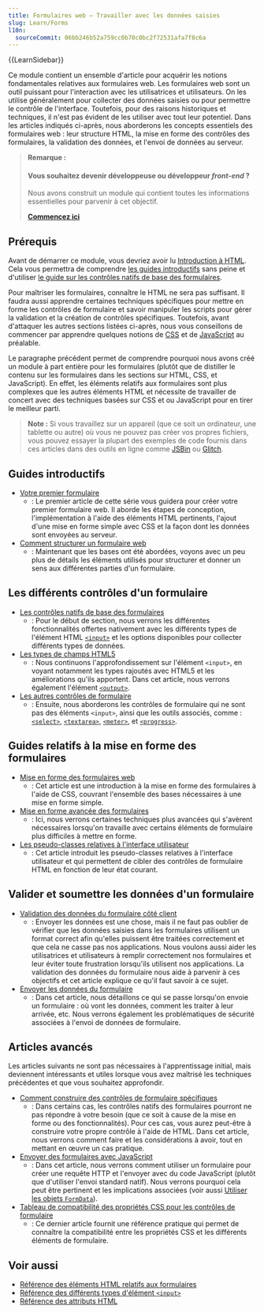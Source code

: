 ```yaml
---
title: Formulaires web — Travailler avec les données saisies
slug: Learn/Forms
l10n:
  sourceCommit: 06bb246b52a759cc0b70c0bc2f72531afa7f8c6a
---
```


{{LearnSidebar}}

Ce module contient un ensemble d'article pour acquérir les notions fondamentales relatives aux formulaires web. Les formulaires web sont un outil puissant pour l'interaction avec les utilisatrices et utilisateurs. On les utilise généralement pour collecter des données saisies ou pour permettre le contrôle de l'interface. Toutefois, pour des raisons historiques et techniques, il n'est pas évident de les utiliser avec tout leur potentiel. Dans les articles indiqués ci-après, nous aborderons les concepts essentiels des formulaires web&nbsp;: leur structure HTML, la mise en forme des contrôles des formulaires, la validation des données, et l'envoi de données au serveur.

> **Remarque :**
>
> #### Vous souhaitez devenir développeuse ou développeur <i lang="en">front-end</i>&nbsp;?
>
> Nous avons construit un module qui contient toutes les informations essentielles pour parvenir à cet objectif.
>
> [**Commencez ici**](/fr/docs/Learn/Front-end_web_developer)

## Prérequis

Avant de démarrer ce module, vous devriez avoir lu [Introduction à HTML](/fr/docs/Learn/HTML/Introduction_to_HTML). Cela vous permettra de comprendre [les guides introductifs](#guides_introductifs) sans peine et d'utiliser [le guide sur les contrôles natifs de base des formulaires](/fr/docs/Learn/Forms/Basic_native_form_controls).

Pour maîtriser les formulaires, connaître le HTML ne sera pas suffisant. Il faudra aussi apprendre certaines techniques spécifiques pour mettre en forme les contrôles de formulaire et savoir manipuler les scripts pour gérer la validation et la création de contrôles spécifiques. Toutefois, avant d'attaquer les autres sections listées ci-après, nous vous conseillons de commencer par apprendre quelques notions de [CSS](/fr/docs/Learn/CSS) et de [JavaScript](/fr/docs/Learn/JavaScript) au préalable.

Le paragraphe précédent permet de comprendre pourquoi nous avons créé un module à part entière pour les formulaires (plutôt que de distiller le contenu sur les formulaires dans les sections sur HTML, CSS, et JavaScript). En effet, les éléments relatifs aux formulaires sont plus complexes que les autres éléments HTML et nécessite de travailler de concert avec des techniques basées sur CSS et ou JavaScript pour en tirer le meilleur parti.

> **Note :** Si vous travaillez sur un appareil (que ce soit un ordinateur, une tablette ou autre) où vous ne pouvez pas créer vos propres fichiers, vous pouvez essayer la plupart des exemples de code fournis dans ces articles dans des outils en ligne comme [JSBin](https://jsbin.com/) ou [Glitch](https://glitch.com/).

## Guides introductifs

- [Votre premier formulaire](/fr/docs/Learn/Forms/Your_first_form)
  - : Le premier article de cette série vous guidera pour créer votre premier formulaire web. Il aborde les étapes de conception, l'implémentation à l'aide des éléments HTML pertinents, l'ajout d'une mise en forme simple avec CSS et la façon dont les données sont envoyées au serveur.
- [Comment structurer un formulaire web](/fr/docs/Learn/Forms/How_to_structure_a_web_form)
  - : Maintenant que les bases ont été abordées, voyons avec un peu plus de détails les éléments utilisés pour structurer et donner un sens aux différentes parties d'un formulaire.

## Les différents contrôles d'un formulaire

- [Les contrôles natifs de base des formulaires](/fr/docs/Learn/Forms/Basic_native_form_controls)
  - : Pour le début de section, nous verrons les différentes fonctionnalités offertes nativement avec les différents types de l'élément HTML [`<input>`](/fr/docs/Web/HTML/Element/input) et les options disponibles pour collecter différents types de données.
- [Les types de champs HTML5](/fr/docs/Learn/Forms/HTML5_input_types)
  - : Nous continuons l'approfondissement sur l'élément `<input>`, en voyant notamment les types rajoutés avec HTML5 et les améliorations qu'ils apportent. Dans cet article, nous verrons également l'élément [`<output>`](/fr/docs/Web/HTML/Element/output).
- [Les autres contrôles de formulaire](/fr/docs/Learn/Forms/Other_form_controls)
  - : Ensuite, nous aborderons les contrôles de formulaire qui ne sont pas des éléments `<input>`, ainsi que les outils associés, comme&nbsp;: [`<select>`](/fr/docs/Web/HTML/Element/select), [`<textarea>`](/fr/docs/Web/HTML/Element/textarea), [`<meter>`](/fr/docs/Web/HTML/Element/meter), et [`<progress>`](/fr/docs/Web/HTML/Element/progress).

## Guides relatifs à la mise en forme des formulaires

- [Mise en forme des formulaires web](/fr/docs/Learn/Forms/Styling_web_forms)
  - : Cet article est une introduction à la mise en forme des formulaires à l'aide de CSS, couvrant l'ensemble des bases nécessaires à une mise en forme simple.
- [Mise en forme avancée des formulaires](/fr/docs/Learn/Forms/Advanced_form_styling)
  - : Ici, nous verrons certaines techniques plus avancées qui s'avèrent nécessaires lorsqu'on travaille avec certains éléments de formulaire plus difficiles à mettre en forme.
- [Les pseudo-classes relatives à l'interface utilisateur](/fr/docs/Learn/Forms/UI_pseudo-classes)
  - : Cet article introduit les pseudo-classes relatives à l'interface utilisateur et qui permettent de cibler des contrôles de formulaire HTML en fonction de leur état courant.

## Valider et soumettre les données d'un formulaire

- [Validation des données du formulaire côté client](/fr/docs/Learn/Forms/Form_validation)
  - : Envoyer les données est une chose, mais il ne faut pas oublier de vérifier que les données saisies dans les formulaires utilisent un format correct afin qu'elles puissent être traitées correctement et que cela ne casse pas nos applications. Nous voulons aussi aider les utilisatrices et utilisateurs à remplir correctement nos formulaires et leur éviter toute frustration lorsqu'ils utilisent nos applications. La validation des données du formulaire nous aide à parvenir à ces objectifs et cet article explique ce qu'il faut savoir à ce sujet.
- [Envoyer les données du formulaire](/fr/docs/Learn/Forms/Sending_and_retrieving_form_data)
  - : Dans cet article, nous détaillons ce qui se passe lorsqu'on envoie un formulaire&nbsp;: où vont les données, comment les traiter à leur arrivée, etc. Nous verrons également les problématiques de sécurité associées à l'envoi de données de formulaire.

## Articles avancés

Les articles suivants ne sont pas nécessaires à l'apprentissage initial, mais deviennent intéressants et utiles lorsque vous avez maîtrisé les techniques précédentes et que vous souhaitez approfondir.

- [Comment construire des contrôles de formulaire spécifiques](/fr/docs/Learn/Forms/How_to_build_custom_form_controls)
  - : Dans certains cas, les contrôles natifs des formulaires pourront ne pas répondre à votre besoin (que ce soit à cause de la mise en forme ou des fonctionnalités). Pour ces cas, vous aurez peut-être à construire votre propre contrôle à l'aide de HTML. Dans cet article, nous verrons comment faire et les considérations à avoir, tout en mettant en œuvre un cas pratique.
- [Envoyer des formulaires avec JavaScript](/fr/docs/Learn/Forms/Sending_forms_through_JavaScript)
  - : Dans cet article, nous verrons comment utiliser un formulaire pour créer une requête HTTP et l'envoyer avec du code JavaScript (plutôt que d'utiliser l'envoi standard natif). Nous verrons pourquoi cela peut être pertinent et les implications associées (voir aussi [Utiliser les objets `FormData`](/fr/docs/Web/API/FormData/Using_FormData_Objects)).
- [Tableau de compatibilité des propriétés CSS pour les contrôles de formulaire](/fr/docs/Learn/Forms/Property_compatibility_table_for_form_controls)
  - : Ce dernier article fournit une référence pratique qui permet de connaître la compatibilité entre les propriétés CSS et les différents éléments de formulaire.

## Voir aussi

- [Référence des éléments HTML relatifs aux formulaires](/fr/docs/Web/HTML/Element#forms)
- [Référence des différents types d'élément `<input>`](/fr/docs/Web/HTML/Element/input)
- [Référence des attributs HTML](/fr/docs/Web/HTML/Attributes)
